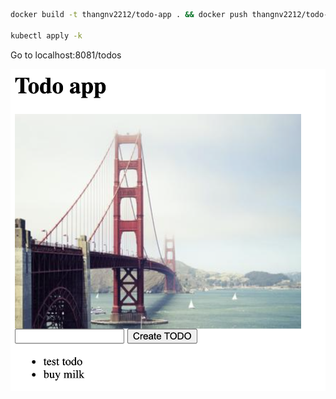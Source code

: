 ```bash
docker build -t thangnv2212/todo-app . && docker push thangnv2212/todo-app

kubectl apply -k
```

Go to localhost:8081/todos

![](todo.png)
